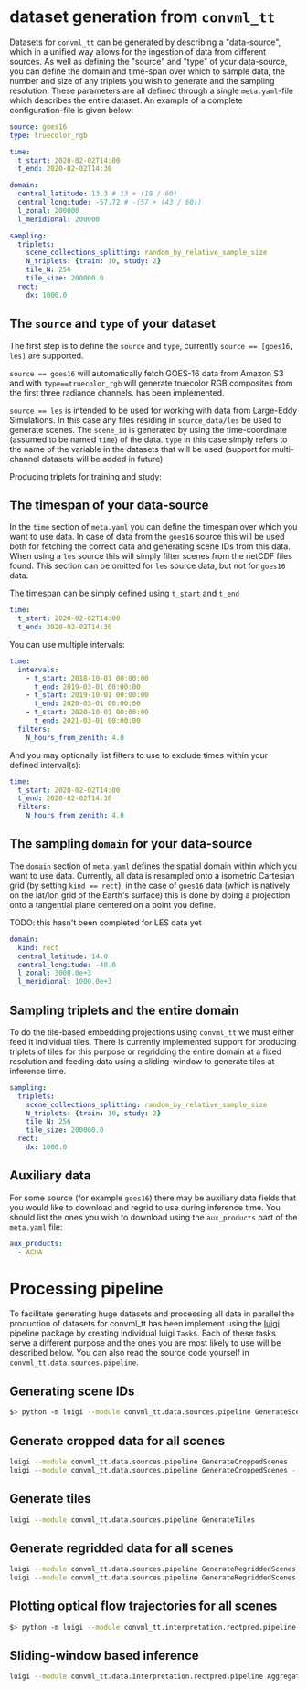 # dataset generation from `convml_tt`

Datasets for `convml_tt` can be generated by describing a "data-source", which
in a unified way allows for the ingestion of data from different sources. As
well as defining the "source" and "type" of your data-source, you can define
the domain and time-span over which to sample data, the number and size of any
triplets you wish to generate and the sampling resolution. These parameters are
all defined through a single `meta.yaml`-file which describes the entire
dataset. An example of a complete configuration-file is given below:

```yaml
source: goes16
type: truecolor_rgb

time:
  t_start: 2020-02-02T14:00
  t_end: 2020-02-02T14:30

domain:
  central_latitude: 13.3 # 13 + (18 / 60)
  central_longitude: -57.72 # -(57 + (43 / 60))
  l_zonal: 200000
  l_meridional: 200000

sampling:
  triplets:
    scene_collections_splitting: random_by_relative_sample_size
    N_triplets: {train: 10, study: 2}
    tile_N: 256
    tile_size: 200000.0
  rect:
    dx: 1000.0
```

## The `source` and `type` of your dataset

The first step is to define the `source` and `type`, currently `source ==
[goes16, les]` are supported. 

`source == goes16` will automatically fetch
GOES-16 data from Amazon S3 and with `type==truecolor_rgb` will generate
truecolor RGB composites from the first three radiance channels. has been
implemented.

`source == les` is intended to be used for working with data from Large-Eddy
Simulations. In this case any files residing in `source_data/les` be used to
generate scenes. The `scene_id` is generated by using the time-coordinate
(assumed to be named `time`) of the  data. `type` in this case simply refers to
the name of the variable in the datasets that will be used (support for
multi-channel datasets will be added in future)

Producing triplets for training and study:


## The timespan of your data-source

In the `time` section of `meta.yaml` you can define the timespan over which you
want to use data. In case of data from the `goes16` source this will be used
both for fetching the correct data and generating scene IDs from this data.
When using a `les` source this will simply filter scenes from the netCDF files
found. This section can be omitted for `les` source data, but not for `goes16`
data.

The timespan can be simply defined using `t_start` and `t_end`

```yaml
time:
  t_start: 2020-02-02T14:00
  t_end: 2020-02-02T14:30
```

You can use multiple intervals:

```yaml
time:
  intervals:
    - t_start: 2018-10-01 00:00:00
      t_end: 2019-03-01 00:00:00
    - t_start: 2019-10-01 00:00:00
      t_end: 2020-03-01 00:00:00
    - t_start: 2020-10-01 00:00:00
      t_end: 2021-03-01 00:00:00
  filters:
    N_hours_from_zenith: 4.0
```

And you may optionally list filters to use to exclude times within your defined
interval(s):

```yaml
time:
  t_start: 2020-02-02T14:00
  t_end: 2020-02-02T14:30
  filters:
    N_hours_from_zenith: 4.0
```


## The sampling `domain` for your data-source

The `domain` section of `meta.yaml` defines the spatial domain within which you
want to use data. Currently, all data is resampled onto a isometric Cartesian
grid (by setting `kind == rect`), in the case of `goes16` data (which is
natively on the lat/lon grid of the Earth's surface) this is done by doing a
projection onto a tangential plane centered on a point you define.

TODO: this hasn't been completed for LES data yet

```yaml
domain:
  kind: rect
  central_latitude: 14.0
  central_longitude: -48.0
  l_zonal: 3000.0e+3
  l_meridional: 1000.0e+3
```


## Sampling triplets and the entire domain

To do the tile-based embedding projections using `convml_tt` we must either
feed it individual tiles. There is currently implemented support for producing
triplets of tiles for this purpose or regridding the entire domain at a fixed
resolution and feeding data using a sliding-window to generate tiles at
inference time.

```yaml
sampling:
  triplets:
    scene_collections_splitting: random_by_relative_sample_size
    N_triplets: {train: 10, study: 2}
    tile_N: 256
    tile_size: 200000.0
  rect:
    dx: 1000.0
```

## Auxiliary data

For some source (for example `goes16`) there may be auxiliary data fields that
you would like to download and regrid to use during inference time. You should list the ones you wish to download using the `aux_products` part of the `meta.yaml` file:

```yaml
aux_products:
  - ACHA
```

# Processing pipeline

To facilitate generating huge datasets and processing all data in parallel the
production of datasets for convml_tt has been implement using the
[luigi](https://luigi.readthedocs.io/) pipeline package by creating individual
luigi `Task`s. Each of these tasks serve a different purpose and the ones you
are most likely to use will be described below. You can also read the source
code yourself in `convml_tt.data.sources.pipeline`.

## Generating scene IDs

```bash
$> python -m luigi --module convml_tt.data.sources.pipeline GenerateSceneIDs
```

## Generate cropped data for all scenes

```bash
luigi --module convml_tt.data.sources.pipeline GenerateCroppedScenes
luigi --module convml_tt.data.sources.pipeline GenerateCroppedScenes --aux-product ACHA
```

## Generate tiles

```bash
luigi --module convml_tt.data.sources.pipeline GenerateTiles
```

## Generate regridded data for all scenes

```bash
luigi --module convml_tt.data.sources.pipeline GenerateRegriddedScenes
luigi --module convml_tt.data.sources.pipeline GenerateRegriddedScenes --aux-product ACHA
```

## Plotting optical flow trajectories for all scenes

```bash
$> python -m luigi --module convml_tt.interpretation.rectpred.pipeline.flow PlotAllScenesWithScenePrefixTrajectories
```

## Sliding-window based inference

```bash
luigi --module convml_tt.data.interpretation.rectpred.pipeline AggregateFullDatasetImagePredictionMapData
```
